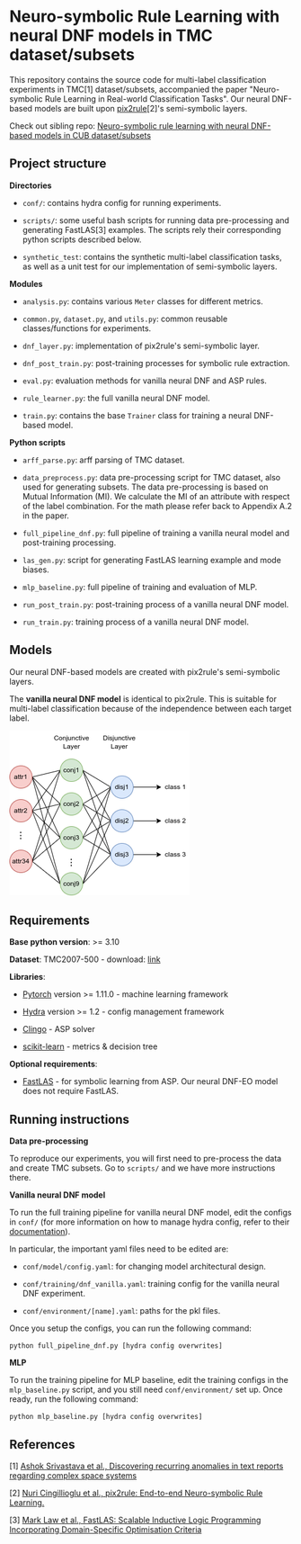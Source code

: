 # Neuro-symbolic Rule Learning with neural DNF models in TMC dataset/subsets

This repository contains the source code for multi-label classification
experiments in TMC[1] dataset/subsets, accompanied the paper
"Neuro-symbolic Rule Learning in Real-world Classification Tasks".
Our neural DNF-based models are built upon
[pix2rule](https://github.com/nuric/pix2rule)[2]'s semi-symbolic layers.

Check out sibling repo: [Neuro-symbolic rule learning with neural DNF-based
models in CUB dataset/subsets](https://github.com/kittykg/neural-dnf-cub)

## Project structure

**Directories**

* `conf/`: contains hydra config for running experiments.

* `scripts/`: some useful bash scripts for running data pre-processing and
generating FastLAS[3] examples. The scripts rely their corresponding python
scripts described below.

* `synthetic_test`: contains the synthetic multi-label classification tasks, as
well as a unit test for our implementation of semi-symbolic layers.

**Modules**

* `analysis.py`: contains various `Meter` classes for different metrics.

* `common.py`, `dataset.py`, and `utils.py`: common reusable classes/functions
for experiments.

* `dnf_layer.py`: implementation of pix2rule's semi-symbolic layer.

* `dnf_post_train.py`: post-training processes for symbolic rule
extraction.

* `eval.py`: evaluation methods for vanilla neural DNF and ASP rules.

* `rule_learner.py`: the full vanilla neural DNF model.

* `train.py`: contains the base `Trainer` class for training a neural DNF-based
model.

**Python scripts**

* `arff_parse.py`: arff parsing of TMC dataset.

* `data_preprocess.py`: data pre-processing script for TMC dataset, also used
for generating subsets. The data pre-processing is based on Mutual Information
(MI). We calculate the MI of an attribute with respect of the label combination.
For the math please refer back to Appendix A.2 in the paper.

* `full_pipeline_dnf.py`: full pipeline of training a vanilla neural model and
post-training processing.

* `las_gen.py`: script for generating FastLAS learning example and mode biases.

* `mlp_baseline.py`: full pipeline of training and evaluation of MLP.

* `run_post_train.py`: post-training process of a vanilla neural DNF model.

* `run_train.py`: training process of a vanilla neural DNF model.

## Models

Our neural DNF-based models are created with pix2rule's semi-symbolic layers.

The **vanilla neural DNF model** is identical to pix2rule. This is suitable for
multi-label classification because of the independence between each target
label.

![vanilla neural DNF](figure/vanilla_neural_DNF.png)

## Requirements

**Base python version**: >= 3.10

**Dataset**: TMC2007-500 - download:
[link](https://www.uco.es/kdis/mllresources/)

**Libraries**: 

* [Pytorch](https://pytorch.org/) version >= 1.11.0 - machine learning framework

* [Hydra](https://hydra.cc/) version >= 1.2 - config management framework

* [Clingo](https://potassco.org/clingo/) - ASP solver

* [scikit-learn](https://scikit-learn.org/stable/index.html) - metrics &
decision tree

**Optional requirements**:

* [FastLAS](https://github.com/spike-imperial/FastLAS/releases) - for symbolic
learning from ASP. Our neural DNF-EO model does not require FastLAS.

## Running instructions

**Data pre-processing**

To reproduce our experiments, you will first need to pre-process the data and
create TMC subsets. Go to `scripts/` and we have more instructions there.

**Vanilla neural DNF model**

To run the full training pipeline for vanilla neural DNF model, edit the configs
in `conf/` (for more information on how to manage hydra config, refer to their
[documentation](https://hydra.cc/docs/intro/)).

In particular, the important yaml files need to be edited are:

* `conf/model/config.yaml`: for changing model architectural design.

* `conf/training/dnf_vanilla.yaml`: training config for the vanilla neural DNF
experiment.

* `conf/environment/[name].yaml`: paths for the pkl files.

Once you setup the configs, you can run the following command:

```
python full_pipeline_dnf.py [hydra config overwrites]
```

**MLP**

To run the training pipeline for MLP baseline, edit the training configs in the
`mlp_baseline.py` script, and you still need `conf/environment/` set up. Once
ready, run the following command:

```
python mlp_baseline.py [hydra config overwrites]
```

## References

[1] [Ashok Srivastava et al., Discovering recurring anomalies in text reports regarding complex space systems](https://ieeexplore.ieee.org/document/1559692)

[2] [Nuri Cingillioglu et al., pix2rule: End-to-end Neuro-symbolic Rule Learning.](https://arxiv.org/abs/2106.07487)

[3] [Mark Law et al., FastLAS: Scalable Inductive Logic Programming Incorporating Domain-Specific Optimisation Criteria](https://ojs.aaai.org/index.php/AAAI/article/view/5678)
